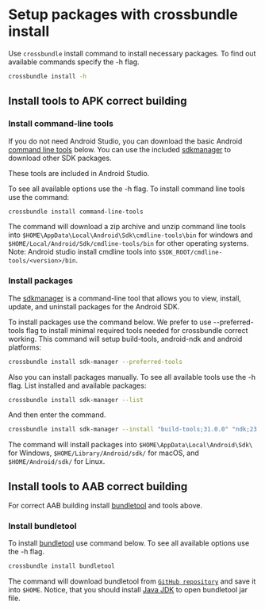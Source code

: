 # Setup packages with crossbundle install

Use `crossbundle` install command to install necessary packages. To find out available commands specify the -h flag.

```sh
crossbundle install -h
```

## Install tools to APK correct building

### Install command-line tools

If you do not need Android Studio, you can download the basic Android [command line tools](https://developer.android.com/studio/command-line) below. You can use the included [sdkmanager](https://developer.android.com/studio/command-line/sdkmanager) to download other SDK packages.

These tools are included in Android Studio.

To see all available options use the -h flag. To install command line tools use the command:

```sh
crossbundle install command-line-tools
```

The command will download a zip archive and unzip command line tools into `$HOME\AppData\Local\Android\Sdk\cmdline-tools\bin` for windows and `$HOME/Local/Android/Sdk/cmdline-tools/bin` for other operating systems.
Note: Android studio install cmdline tools into `$SDK_ROOT/cmdline-tools/<version>/bin`.

### Install packages

The [sdkmanager](https://developer.android.com/studio/command-line/sdkmanager) is a command-line tool that allows you to view, install, update, and uninstall packages for the Android SDK.

To install packages use the command below. We prefer to use --preferred-tools flag to install minimal required tools needed for crossbundle correct working. This command will setup build-tools, android-ndk and android platforms: 

```sh
crossbundle install sdk-manager --preferred-tools
```

Also you can install packages manually. To see all available tools use the -h flag. List installed and available packages:

```sh
crossbundle install sdk-manager --list
```

And then enter the command.

```sh
crossbundle install sdk-manager --install "build-tools;31.0.0" "ndk;23.1.7779620" "platforms;android-30"
```

The command will install packages into `$HOME\AppData\Local\Android\Sdk\` for Windows, `$HOME/Library/Android/sdk/` for macOS, and `$HOME/Android/sdk/` for Linux.

## Install tools to AAB correct building

For correct AAB building install [bundletool](https://developer.android.com/studio/command-line/bundletool) and tools above.

### Install bundletool

To install [bundletool](https://developer.android.com/studio/command-line/bundletool) use command below. To see all available options use the -h flag.

```sh
crossbundle install bundletool
```

The command will download bundletool from [`GitHub repository`](https://github.com/google/bundletool/releases) and save it into `$HOME`. Notice, that you should install [Java JDK](https://www.oracle.com/java/technologies/downloads/) to open bundletool jar file.
